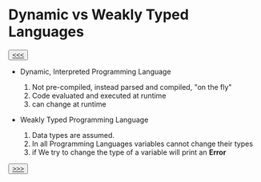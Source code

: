 # Dynamic vs Weakly Typed Languages

<button>[<<<](./01.3_README.md)</button>

- Dynamic, Interpreted Programming Language
  1. Not pre-compiled, instead parsed and compiled, "on the fly"
  2. Code evaluated and executed at runtime
  3. can change at runtime

- Weakly Typed Programming Language
  1. Data types are assumed.
  2. In all Programming Languages variables cannot change their types
  3. if We try to change the type of a variable will print an **Error**

<button>[>>>](./01.5_README.md)</button>
